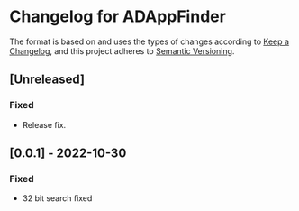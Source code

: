 # Changelog for ADAppFinder

The format is based on and uses the types of changes according to [Keep a Changelog](https://keepachangelog.com/en/1.0.0/),
and this project adheres to [Semantic Versioning](https://semver.org/spec/v2.0.0.html).

## [Unreleased]

### Fixed

- Release fix.

## [0.0.1] - 2022-10-30

### Fixed

- 32 bit search fixed
